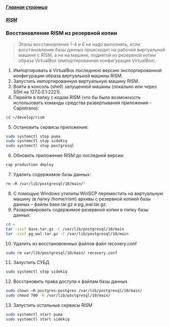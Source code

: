 ##### [Главная страница](../../index.md)
##### [RISM](../index.md)
### Восстановление RISM из резервной копии
> Этапы восстановления 1-4 и 6 не надо выполнять, если восстановление базы данных происходит на рабочей виртуальной машине с RISM, а не на машине, поднятой из резервной копии образа VirtualBox (импортированная конфигурация VirtualBox).

1.	Импортировать в VirtualBox последнюю версию экспортированной конфигурации образа виртуальной машины RISM.
2.	Запустить импортированную виртуальную машину RISM.
3.	Войти в консоль (shell) запущенной машины (локально или через SSH на 127.0.0.1:2221).
4.	Перейти в папку с кодом RISM (что бы была возможность использовать команды средства развертывания приложения - Capistrano):
```bash
cd ~/develop/rism
```
5.	Остановить сервисы приложения:
```bash
sudo systemctl stop puma
sudo systemctl stop sidekiq
sudo systemctl stop postgresql
```
6.	Обновить приложение RISM до последней версии:
```bash
cap production deploy
```
7.	Удалить содержимое базы данных:
```bash
rm –R /var/lib/postgresql/10/main/*
```
8.	С помощью Windows утилиты WinSCP переместить на виртуальную машину (в папку /home/rism) архивы с резервной копией базы данных – файлы base.tar.gz и pg_wal.tar.gz.
9.	Разархивировать содержимое резервной копии в папку базы данных:
```bash
cd ~
tar -zxvf base.tar.gz -C /var/lib/postgresql/10/main
tar -zxvf pg_wal.tar.gz -C /var/lib/postgresql/10/main
```
10.	Удалить из восстановленных файлов файл recovery.conf
```bash
sudo rm var/lib/postgresql/10/main/ recovery.conf
```
11.	Запустить СУБД
```bash
sudo systemctl stop sidekiq
```
12.	Восстановить права доступа к файлам базы данных
```bash
sudo chown –R postgres:postgres /var/lib/postgresql/10/main/
sudo chmod 700 -R /var/lib/postgresql/10/main/
```
13.	Запустить остальные сервисы RISM
```bash
sudo systemctl start puma
sudo systemctl start sidekiq
```
